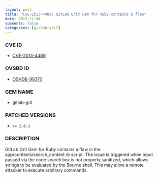 ```yaml
---
layout: post
title: "CVE-2013-4489: GitLab Grit Gem for Ruby contains a flaw"
date: 2013-11-04
comments: false
categories: [gitlab-grit]
---
```



### CVE ID

* [CVE-2013-4489](http://www.osvdb.org/show/osvdb/99370)



### OVSBD ID

* [OSVDB-99370](http://www.osvdb.org/show/osvdb/99370)


### GEM NAME

* gitlab-grit


### PATCHED VERSIONS


* `>= 2.6.1`


### DESCRIPTION

GitLab Grit Gem for Ruby contains a flaw in the app/contexts/search_context.rb script. The issue is triggered when input passed via the code search box is not properly sanitized, which allows strings to be evaluated by the Bourne shell. This may allow a remote attacker to execute arbitrary commands.
